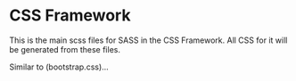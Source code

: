 # CSS Framework

This is the main scss files for SASS in the CSS Framework. All CSS for it will be generated from these files.

Similar to (bootstrap.css)...